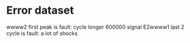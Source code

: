 # Error dataset
wwww2 first peak is fault: cycle longer 600000 signal
E2wwww1 last 2 cycle is fault: a lot of shocks